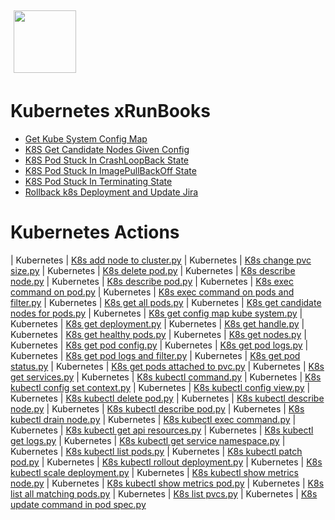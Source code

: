 <img align="center" src="https://unskript.com/assets/favicon.png" width="100" height="100" style="padding: 5px">

 # Kubernetes xRunBooks

* [Get Kube System Config Map](https://github.com/unskript/Awesome-CloudOps-Automation/tree/master)
* [K8S Get Candidate Nodes Given Config](https://github.com/unskript/Awesome-CloudOps-Automation/tree/master)
* [K8S Pod Stuck In CrashLoopBack State](https://github.com/unskript/Awesome-CloudOps-Automation/tree/master)
* [K8S Pod Stuck In ImagePullBackOff State](https://github.com/unskript/Awesome-CloudOps-Automation/tree/master)
* [K8S Pod Stuck In Terminating State](https://github.com/unskript/Awesome-CloudOps-Automation/tree/master)
* [Rollback k8s Deployment and Update Jira](https://github.com/unskript/Awesome-CloudOps-Automation/tree/master)


 # Kubernetes Actions 

| Kubernetes | [K8s add node to cluster.py](https://github.com/unskript/Awesome-CloudOps-Automation/tree/master/Kubernetes/legos/k8s_add_node_to_cluster) 
| Kubernetes | [K8s change pvc size.py](https://github.com/unskript/Awesome-CloudOps-Automation/tree/master/Kubernetes/legos/k8s_change_pvc_size) 
| Kubernetes | [K8s delete pod.py](https://github.com/unskript/Awesome-CloudOps-Automation/tree/master/Kubernetes/legos/k8s_delete_pod) 
| Kubernetes | [K8s describe node.py](https://github.com/unskript/Awesome-CloudOps-Automation/tree/master/Kubernetes/legos/k8s_describe_node) 
| Kubernetes | [K8s describe pod.py](https://github.com/unskript/Awesome-CloudOps-Automation/tree/master/Kubernetes/legos/k8s_describe_pod) 
| Kubernetes | [K8s exec command on pod.py](https://github.com/unskript/Awesome-CloudOps-Automation/tree/master/Kubernetes/legos/k8s_exec_command_on_pod) 
| Kubernetes | [K8s exec command on pods and filter.py](https://github.com/unskript/Awesome-CloudOps-Automation/tree/master/Kubernetes/legos/k8s_exec_command_on_pods_and_filter) 
| Kubernetes | [K8s get all pods.py](https://github.com/unskript/Awesome-CloudOps-Automation/tree/master/Kubernetes/legos/k8s_get_all_pods) 
| Kubernetes | [K8s get candidate nodes for pods.py](https://github.com/unskript/Awesome-CloudOps-Automation/tree/master/Kubernetes/legos/k8s_get_candidate_nodes_for_pods) 
| Kubernetes | [K8s get config map kube system.py](https://github.com/unskript/Awesome-CloudOps-Automation/tree/master/Kubernetes/legos/k8s_get_config_map_kube_system) 
| Kubernetes | [K8s get deployment.py](https://github.com/unskript/Awesome-CloudOps-Automation/tree/master/Kubernetes/legos/k8s_get_deployment) 
| Kubernetes | [K8s get handle.py](https://github.com/unskript/Awesome-CloudOps-Automation/tree/master/Kubernetes/legos/k8s_get_handle) 
| Kubernetes | [K8s get healthy pods.py](https://github.com/unskript/Awesome-CloudOps-Automation/tree/master/Kubernetes/legos/k8s_get_healthy_pods) 
| Kubernetes | [K8s get nodes.py](https://github.com/unskript/Awesome-CloudOps-Automation/tree/master/Kubernetes/legos/k8s_get_nodes) 
| Kubernetes | [K8s get pod config.py](https://github.com/unskript/Awesome-CloudOps-Automation/tree/master/Kubernetes/legos/k8s_get_pod_config) 
| Kubernetes | [K8s get pod logs.py](https://github.com/unskript/Awesome-CloudOps-Automation/tree/master/Kubernetes/legos/k8s_get_pod_logs) 
| Kubernetes | [K8s get pod logs and filter.py](https://github.com/unskript/Awesome-CloudOps-Automation/tree/master/Kubernetes/legos/k8s_get_pod_logs_and_filter) 
| Kubernetes | [K8s get pod status.py](https://github.com/unskript/Awesome-CloudOps-Automation/tree/master/Kubernetes/legos/k8s_get_pod_status) 
| Kubernetes | [K8s get pods attached to pvc.py](https://github.com/unskript/Awesome-CloudOps-Automation/tree/master/Kubernetes/legos/k8s_get_pods_attached_to_pvc) 
| Kubernetes | [K8s get services.py](https://github.com/unskript/Awesome-CloudOps-Automation/tree/master/Kubernetes/legos/k8s_get_services) 
| Kubernetes | [K8s kubectl command.py](https://github.com/unskript/Awesome-CloudOps-Automation/tree/master/Kubernetes/legos/k8s_kubectl_command) 
| Kubernetes | [K8s kubectl config set context.py](https://github.com/unskript/Awesome-CloudOps-Automation/tree/master/Kubernetes/legos/k8s_kubectl_config_set_context) 
| Kubernetes | [K8s kubectl config view.py](https://github.com/unskript/Awesome-CloudOps-Automation/tree/master/Kubernetes/legos/k8s_kubectl_config_view) 
| Kubernetes | [K8s kubectl delete pod.py](https://github.com/unskript/Awesome-CloudOps-Automation/tree/master/Kubernetes/legos/k8s_kubectl_delete_pod) 
| Kubernetes | [K8s kubectl describe node.py](https://github.com/unskript/Awesome-CloudOps-Automation/tree/master/Kubernetes/legos/k8s_kubectl_describe_node) 
| Kubernetes | [K8s kubectl describe pod.py](https://github.com/unskript/Awesome-CloudOps-Automation/tree/master/Kubernetes/legos/k8s_kubectl_describe_pod) 
| Kubernetes | [K8s kubectl drain node.py](https://github.com/unskript/Awesome-CloudOps-Automation/tree/master/Kubernetes/legos/k8s_kubectl_drain_node) 
| Kubernetes | [K8s kubectl exec command.py](https://github.com/unskript/Awesome-CloudOps-Automation/tree/master/Kubernetes/legos/k8s_kubectl_exec_command) 
| Kubernetes | [K8s kubectl get api resources.py](https://github.com/unskript/Awesome-CloudOps-Automation/tree/master/Kubernetes/legos/k8s_kubectl_get_api_resources) 
| Kubernetes | [K8s kubectl get logs.py](https://github.com/unskript/Awesome-CloudOps-Automation/tree/master/Kubernetes/legos/k8s_kubectl_get_logs) 
| Kubernetes | [K8s kubectl get service namespace.py](https://github.com/unskript/Awesome-CloudOps-Automation/tree/master/Kubernetes/legos/k8s_kubectl_get_service_namespace) 
| Kubernetes | [K8s kubectl list pods.py](https://github.com/unskript/Awesome-CloudOps-Automation/tree/master/Kubernetes/legos/k8s_kubectl_list_pods) 
| Kubernetes | [K8s kubectl patch pod.py](https://github.com/unskript/Awesome-CloudOps-Automation/tree/master/Kubernetes/legos/k8s_kubectl_patch_pod) 
| Kubernetes | [K8s kubectl rollout deployment.py](https://github.com/unskript/Awesome-CloudOps-Automation/tree/master/Kubernetes/legos/k8s_kubectl_rollout_deployment) 
| Kubernetes | [K8s kubectl scale deployment.py](https://github.com/unskript/Awesome-CloudOps-Automation/tree/master/Kubernetes/legos/k8s_kubectl_scale_deployment) 
| Kubernetes | [K8s kubectl show metrics node.py](https://github.com/unskript/Awesome-CloudOps-Automation/tree/master/Kubernetes/legos/k8s_kubectl_show_metrics_node) 
| Kubernetes | [K8s kubectl show metrics pod.py](https://github.com/unskript/Awesome-CloudOps-Automation/tree/master/Kubernetes/legos/k8s_kubectl_show_metrics_pod) 
| Kubernetes | [K8s list all matching pods.py](https://github.com/unskript/Awesome-CloudOps-Automation/tree/master/Kubernetes/legos/k8s_list_all_matching_pods) 
| Kubernetes | [K8s list pvcs.py](https://github.com/unskript/Awesome-CloudOps-Automation/tree/master/Kubernetes/legos/k8s_list_pvcs) 
| Kubernetes | [K8s update command in pod spec.py](https://github.com/unskript/Awesome-CloudOps-Automation/tree/master/Kubernetes/legos/k8s_update_command_in_pod_spec) 
